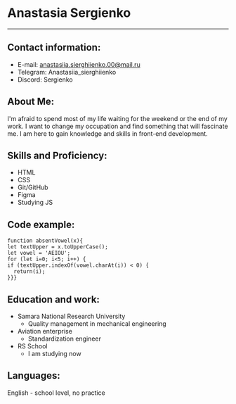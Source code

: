 # __Anastasia Sergienko__
---
## Contact information:
- E-mail: anastasiia.sierghiienko.00@mail.ru
- Telegram: Anastasiia_sierghiienko
- Discord: Sergienko

## About Me:
I'm afraid to spend most of my life waiting for the weekend or the end of my work. I want to change my occupation and find something that will fascinate me. I am here to gain knowledge and skills in front-end development.

## Skills and Proficiency:
- HTML
- CSS
- Git/GitHub
- Figma
- Studying JS

## Code example:
```
function absentVowel(x){
let textUpper = x.toUpperCase();
let vowel = 'AEIOU';
for (let i=0; i<5; i++) {
if (textUpper.indexOf(vowel.charAt(i)) < 0) {
  return(i);
}}}
```

## Education and work:
- Samara National Research University 
  - Quality management in mechanical engineering
- Aviation enterprise
  - Standardization engineer
- RS School
  - I am studying now

## Languages:
English - school level, no practice
